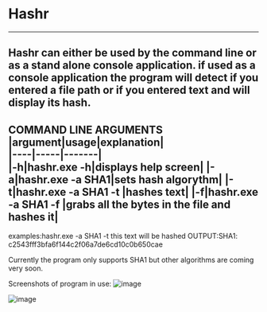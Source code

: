 # Hashr

***
Hashr can either be used by the command line or as a stand alone console application.
if used as a console application the program will detect if you entered a file path or if you entered text and will display its hash.
---

**COMMAND LINE ARGUMENTS**
|argument|usage|explanation|  
|----|-----|-------|     
|-h|hashr.exe -h|displays help screen|
|-a|hashr.exe -a SHA1|sets hash algorythm|
|-t|hashr.exe -a SHA1 -t <plain text>|hashes text|
|-f|hashr.exe -a SHA1 -f <file path>|grabs all the bytes in the file and hashes it|
---


examples:hashr.exe -a SHA1 -t this text will be hashed
OUTPUT:SHA1: c2543fff3bfa6f144c2f06a7de6cd10c0b650cae

Currently the program only supports SHA1 but other algorithms are coming very soon.

Screenshots of program in use:
![image](https://user-images.githubusercontent.com/56493866/116942755-3579ef00-ac40-11eb-9ad1-dda0119f926a.png)

![image](https://user-images.githubusercontent.com/56493866/116943725-2431e200-ac42-11eb-9f48-8e43f857cda6.png)
